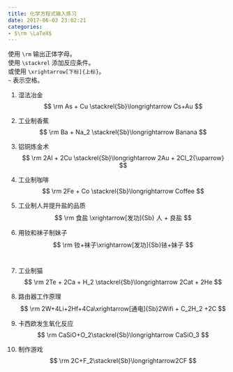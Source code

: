 ```yaml
---
title: 化学方程式输入练习
date: 2017-06-03 23:02:21
categories: 
- $\rm \LaTeX$
---
```


使用 `\rm` 输出正体字母。\
使用 `\stackrel` 添加反应条件。\
或使用 `\xrightarrow[下标]{上标}`。\
`~` 表示空格。

1. 湿法冶金
   $$
   \rm As + Cu \stackrel{Sb}\longrightarrow Cs+Au
   $$

2. 工业制香蕉
   $$
   \rm Ba + Na_2 \stackrel{Sb}\longrightarrow Banana
   $$

3. 铝铜炼金术
   $$
   \rm 2Al + 2Cu \stackrel{Sb}\longrightarrow 2Au + 2Cl_2{\uparrow}
   $$

4. 工业制咖啡
   $$
   \rm 2Fe + Co \stackrel{Sb}\longrightarrow Coffee
   $$

5. 工业制人并提升盐的品质
   $$
   \rm 食盐 \xrightarrow[发功]{Sb} 人 + 良盐
   $$

6. 用钕和袜子制妹子
   $$
   \rm 钕+袜子\xrightarrow[发功]{Sb}铱+妹子
   $$
   ​
7. 工业制猫
   $$
   \rm 2Te + 2Ca + H_2 \stackrel{Sb}\longrightarrow 2Cat + 2He
   $$

8. 路由器工作原理
   $$
   \rm 2W+4Li+2Hf+4Ca\xrightarrow[通电]{Sb}2Wifi + C_2H_2 +2C
   $$

9. 卡西欧发生氧化反应
   $$
   \rm CaSiO+O_2\stackrel{Sb}\longrightarrow CaSiO_3
   $$

10. 制作游戏
  $$
  \rm 2C+F_2\stackrel{Sb}\longrightarrow2CF
  $$
  ​